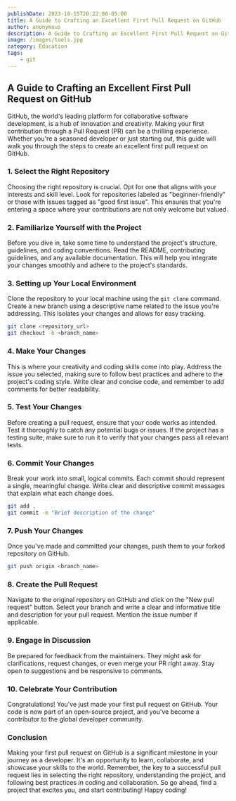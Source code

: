 ```yaml
---
publishDate: 2023-10-15T20:22:00-05:00
title: A Guide to Crafting an Excellent First Pull Request on GitHub
author: anonymous
description: A Guide to Crafting an Excellent First Pull Request on GitHub
image: /images/tools.jpg
category: Education
tags:
    - git
---
```


## A Guide to Crafting an Excellent First Pull Request on GitHub

GitHub, the world's leading platform for collaborative software development, is a hub of innovation and creativity. Making your first contribution through a Pull Request (PR) can be a thrilling experience. Whether you're a seasoned developer or just starting out, this guide will walk you through the steps to create an excellent first pull request on GitHub.

### 1. **Select the Right Repository**

Choosing the right repository is crucial. Opt for one that aligns with your interests and skill level. Look for repositories labeled as "beginner-friendly" or those with issues tagged as "good first issue". This ensures that you're entering a space where your contributions are not only welcome but valued.

### 2. **Familiarize Yourself with the Project**

Before you dive in, take some time to understand the project's structure, guidelines, and coding conventions. Read the README, contributing guidelines, and any available documentation. This will help you integrate your changes smoothly and adhere to the project's standards.

### 3. **Setting up Your Local Environment**

Clone the repository to your local machine using the `git clone` command. Create a new branch using a descriptive name related to the issue you're addressing. This isolates your changes and allows for easy tracking.

```bash
git clone <repository_url>
git checkout -b <branch_name>
```

### 4. **Make Your Changes**

This is where your creativity and coding skills come into play. Address the issue you selected, making sure to follow best practices and adhere to the project's coding style. Write clear and concise code, and remember to add comments for better readability.

### 5. **Test Your Changes**

Before creating a pull request, ensure that your code works as intended. Test it thoroughly to catch any potential bugs or issues. If the project has a testing suite, make sure to run it to verify that your changes pass all relevant tests.

### 6. **Commit Your Changes**

Break your work into small, logical commits. Each commit should represent a single, meaningful change. Write clear and descriptive commit messages that explain what each change does.

```bash
git add .
git commit -m "Brief description of the change"
```

### 7. **Push Your Changes**

Once you've made and committed your changes, push them to your forked repository on GitHub.

```bash
git push origin <branch_name>
```

### 8. **Create the Pull Request**

Navigate to the original repository on GitHub and click on the "New pull request" button. Select your branch and write a clear and informative title and description for your pull request. Mention the issue number if applicable.

### 9. **Engage in Discussion**

Be prepared for feedback from the maintainers. They might ask for clarifications, request changes, or even merge your PR right away. Stay open to suggestions and be responsive to comments.

### 10. **Celebrate Your Contribution**

Congratulations! You've just made your first pull request on GitHub. Your code is now part of an open-source project, and you've become a contributor to the global developer community.

### Conclusion

Making your first pull request on GitHub is a significant milestone in your journey as a developer. It's an opportunity to learn, collaborate, and showcase your skills to the world. Remember, the key to a successful pull request lies in selecting the right repository, understanding the project, and following best practices in coding and collaboration. So go ahead, find a project that excites you, and start contributing! Happy coding!